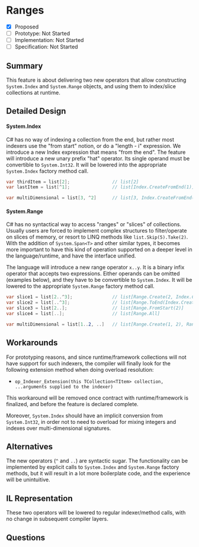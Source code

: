 # Ranges

* [x] Proposed
* [ ] Prototype: Not Started
* [ ] Implementation: Not Started
* [ ] Specification: Not Started

## Summary

This feature is about delivering two new operators that allow constructing `System.Index` and `System.Range` objects, and using them to index/slice collections at runtime.

## Detailed Design

#### System.Index

C# has no way of indexing a collection from the end, but rather most indexers use the "from start" notion, or do a "length - i" expression. We introduce a new Index expression that means "from the end". The feature will introduce a new unary prefix "hat" operator. Its single operand must be convertible to `System.Int32`. It will be lowered into the appropriate `System.Index` factory method call.

```csharp
var thirdItem = list[2];                // list[2]
var lastItem = list[^1];                // list[Index.CreateFromEnd(1)]

var multiDimensional = list[3, ^2]      // list[3, Index.CreateFromEnd(2)]
```

#### System.Range

C# has no syntactical way to access "ranges" or "slices" of collections. Usually users are forced to implement complex structures to filter/operate on slices of memory, or resort to LINQ methods like `list.Skip(5).Take(2)`. With the addition of `System.Span<T>` and other similar types, it becomes more important to have this kind of operation supported on a deeper level in the language/runtime, and have the interface unified.

The language will introduce a new range operator `x..y`. It is a binary infix operator that accepts two expressions. Either operands can be omitted (examples below), and they have to be convertible to `System.Index`. It will be lowered to the appropriate `System.Range` factory method call.

```csharp
var slice1 = list[2..^3];               // list[Range.Create(2, Index.CreateFromEnd(3))]
var slice2 = list[..^3];                // list[Range.ToEnd(Index.CreateFromEnd(3))]
var slice3 = list[2..];                 // list[Range.FromStart(2)]
var slice4 = list[..];                  // list[Range.All]

var multiDimensional = list[1..2, ..]   // list[Range.Create(1, 2), Range.All]
```

## Workarounds

For prototyping reasons, and since runtime/framework collections will not have support for such indexers, the compiler will finally look for the following extension method when doing overload resolution:

* `op_Indexer_Extension(this TCollection<TItem> collection, ...arguments supplied to the indexer)`

This workaround will be removed once contract with runtime/framework is finalized, and before the feature is declared complete.

Moreover, `System.Index` should have an implicit conversion from `System.Int32`, in order not to need to overload for mixing integers and indexes over multi-dimensional signatures.

## Alternatives

The new operators (`^` and `..`) are syntactic sugar. The functionality can be implemented by explicit calls to `System.Index` and `System.Range` factory methods, but it will result in a lot more boilerplate code, and the experience will be unintuitive.

## IL Representation

These two operators will be lowered to regular indexer/method calls, with no change in subsequent compiler layers.

## Questions

